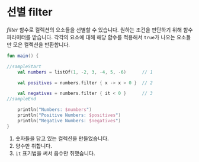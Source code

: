 # 선별 filter

*filter* 함수로 컬렉션의 요소들을 선별할 수 있습니다. 원하는 조건을 판단하기 위해 함수 파라미터를 받습니다. 각각의 요소에 대해 해당 함수를 적용해서 `true`가 나오는 요소들만 모은 컬렉션을 반환합니다.

```kotlin
fun main() {

//sampleStart
    val numbers = listOf(1, -2, 3, -4, 5, -6)      // 1

    val positives = numbers.filter { x -> x > 0 }  // 2

    val negatives = numbers.filter { it < 0 }      // 3
//sampleEnd

    println("Numbers: $numbers")
    println("Positive Numbers: $positives")
    println("Negative Numbers: $negatives")
}
```

1. 숫자들을 담고 있는 컬렉션을 만들었습니다.
2. 양수만 취합니다.
3. `it` 표기법을 써서 음수만 취했습니다.
